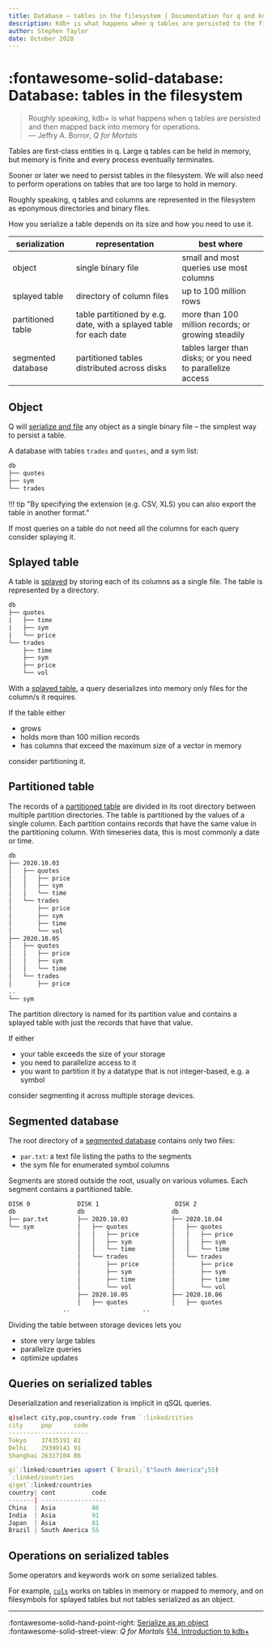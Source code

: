 ```yaml
---
title: Database – tables in the filesystem | Documentation for q and kdb+
description: Kdb+ is what happens when q tables are persisted to the filesystem
author: Stephen Taylor
date: October 2020
---
```

# :fontawesome-solid-database: Database: tables in the filesystem



> Roughly speaking, kdb+ is what happens when q tables are persisted and then mapped back into memory for operations.<br>— Jeffry A. Borror, _Q for Mortals_

Tables are first-class entities in q. Large q tables can be held in memory, but memory is finite and every process eventually terminates.

Sooner or later we need to persist tables in the filesystem. We will also need to perform operations on tables that are too large to hold in memory.

Roughly speaking, q tables and columns are represented in the filesystem as eponymous directories and binary files.

How you serialize a table depends on its size and how you need to use it.

serialization | representation | best where
--------------|----------------|-----------
object        | single binary file | small and most queries use most columns
splayed table | directory of column files | up to 100 million rows
partitioned table | table partitioned by e.g. date, with a splayed table for each date | more than 100 million records; or growing steadily
segmented database | partitioned tables distributed across disks | tables larger than disks; or you need to parallelize access


## Object

Q will [serialize and file](object.md) any object as a single binary file – the simplest way to persist a table. 

A database with tables `trades` and `quotes`, and a sym list:

```txt
db
├── quotes
├── sym
└── trades
```

!!! tip "By specifying the extension (e.g. CSV, XLS) you can also export the table in another format."

If most queries on a table do not need all the columns for each query consider splaying it.


## Splayed table

A table is [splayed](https://en.wiktionary.org/wiki/splay "Wiktionary") by storing each of its columns as a single file. The table is represented by a directory.

```txt
db
├── quotes
|   ├── time
|   ├── sym
|   └── price
└── trades
    ├── time
    ├── sym
    ├── price
    └── vol
```

With a [splayed table](../kb/splayed-tables.md), a query deserializes into memory only files for the column/s it requires.

If the table either

-   grows
-   holds more than 100 million records
-   has columns that exceed the maximum size of a vector in memory

consider partitioning it.


## Partitioned table

The records of a [partitioned table](../kb/partition.md) are divided in its root directory between multiple partition directories. The table is partitioned by the values of a single column. Each partition contains records that have the same value in the partitioning column. With timeseries data, this is most commonly a date or time.

```txt
db
├── 2020.10.03
│   ├── quotes
│   │   ├── price
│   │   ├── sym
│   │   └── time
│   └── trades
│       ├── price
│       ├── sym
│       ├── time
│       └── vol
├── 2020.10.05
│   ├── quotes
│   │   ├── price
│   │   ├── sym
│   │   └── time
│   └── trades
│       ├── price
..
└── sym
```

The partition directory is named for its partition value and contains a splayed table with just the records that have that value.

If either

-   your table exceeds the size of your storage
-   you need to parallelize access to it
-   you want to partition it by a datatype that is not integer-based, e.g. a symbol

consider segmenting it across multiple storage devices.


## Segmented database

The root directory of a [segmented database](segment.md) contains only two files:

-   `par.txt`: a text file listing the paths to the segments
-   the sym file for enumerated symbol columns

Segments are stored outside the root, usually on various volumes. Each segment contains a partitioned table.

```txt
DISK 0             DISK 1                     DISK 2  
db                 db                        db             
├── par.txt        ├── 2020.10.03            ├── 2020.10.04                         
└── sym            │   ├── quotes            │   ├── quotes                         
                   │   │   ├── price         │   │   ├── price                            
                   │   │   ├── sym           │   │   ├── sym                          
                   │   │   └── time          │   │   └── time                           
                   │   └── trades            │   └── trades                         
                   │       ├── price         │       ├── price                            
                   │       ├── sym           │       ├── sym                          
                   │       ├── time          │       ├── time                           
                   │       └── vol           │       └── vol                          
                   ├── 2020.10.05            ├── 2020.10.06                         
                   │   ├── quotes            │   ├── quotes      
               ..                    ..
```















Dividing the table between storage devices lets you

-   store very large tables
-   parallelize queries
-   optimize updates


## Queries on serialized tables

Deserialization and reserialization is implicit in qSQL queries.

```q
q)select city,pop,country.code from `:linked/cities
city     pop      code
----------------------
Tokyo    37435191 81
Delhi    29399141 91
Shanghai 26317104 86

q)`:linked/countries upsert (`Brazil;`$"South America";55)
`:linked/countries
q)get`:linked/countries
country| cont          code
-------| ------------------
China  | Asia          86
India  | Asia          91
Japan  | Asia          81
Brazil | South America 55
```


## Operations on serialized tables

Some operators and keywords work on some serialized tables.

For example, [`cols`](../ref/cols.md) works on tables in memory or mapped to memory, and on filesymbols for splayed tables but not tables serialized as an object. 


----
:fontawesome-solid-hand-point-right:
[Serialize as an object](object.md)
<br>
:fontawesome-solid-street-view:
_Q for Mortals_ 
[§14. Introduction to kdb+](/q4m3/14_Introduction_to_Kdb%2B/)

